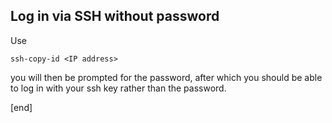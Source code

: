 ## Log in via SSH without password

Use 

    ssh-copy-id <IP address>

you will then be prompted for the password, after which you should be able to log in with your ssh key rather than the password.

[end]
